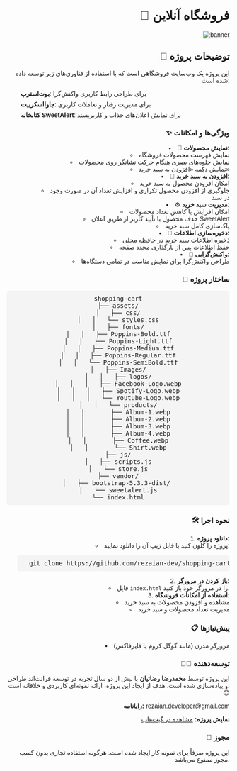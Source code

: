 <div dir="ltr" style="text-align: right; font-family: Tahoma, Arial, sans-serif;">

<h1>🛒 فروشگاه آنلاین</h1>
<img src="https://s32.picofile.com/file/8481946942/Demo_project.png" loading="lazy" alt="banner">
<h2>🚀 توضیحات پروژه</h2>
<p>
این پروژه یک وب‌سایت فروشگاهی است که با استفاده از فناوری‌های زیر توسعه داده شده است:
</p>
<ul style="list-style-position: inside; text-align: right;">
    <li style="display: flex; align-items: center; margin-bottom: 8px;"><i class="fab fa-bootstrap" style="margin-right: 8px; font-size: 20px;"></i><b>بوت‌استرپ</b>: برای طراحی رابط کاربری واکنش‌گرا</li>
    <li style="display: flex; align-items: center; margin-bottom: 8px;"><i class="fab fa-js-square" style="margin-right: 8px; font-size: 20px;"></i><b>جاوااسکریپت</b>: برای مدیریت رفتار و تعاملات کاربری</li>
    <li style="display: flex; align-items: center; margin-bottom: 8px;"><i class="fab fa-font-awesome" style="margin-right: 8px; font-size: 20px;"></i><b>کتابخانه SweetAlert</b>: برای نمایش اعلان‌های جذاب و کاربرپسند</li>
</ul>

<h3>✨ ویژگی‌ها و امکانات</h3>
<ul style="list-style-position: inside; text-align: right;">
    <li>🎨 <b>نمایش محصولات:</b>
        <ul style="list-style-position: inside; text-align: right; margin-left: 20px;">
            <li>نمایش فهرست محصولات فروشگاه</li>
            <li>نمایش جلوه‌های بصری هنگام حرکت نشانگر روی محصولات</li>
            <li>نمایش دکمه «افزودن به سبد خرید»</li>
        </ul>
    </li>
    <li>🛒 <b>افزودن به سبد خرید:</b>
        <ul style="list-style-position: inside; text-align: right; margin-left: 20px;">
            <li>امکان افزودن محصول به سبد خرید</li>
            <li>جلوگیری از افزودن محصول تکراری و افزایش تعداد آن در صورت وجود در سبد</li>
        </ul>
    </li>
    <li>⚙️ <b>مدیریت سبد خرید:</b>
        <ul style="list-style-position: inside; text-align: right; margin-left: 20px;">
            <li>امکان افزایش یا کاهش تعداد محصولات</li>
            <li>حذف محصول با تأیید کاربر از طریق اعلان SweetAlert</li>
            <li>پاک‌سازی کامل سبد خرید</li>
        </ul>
    </li>
    <li>💾 <b>ذخیره‌سازی اطلاعات:</b>
        <ul style="list-style-position: inside; text-align: right; margin-left: 20px;">
            <li>ذخیره اطلاعات سبد خرید در حافظه محلی</li>
            <li>حفظ اطلاعات پس از بارگذاری مجدد صفحه</li>
        </ul>
    </li>
    <li>📱 <b>واکنش‌گرایی:</b>
        <ul style="list-style-position: inside; text-align: right; margin-left: 20px;">
            <li>طراحی واکنش‌گرا برای نمایش مناسب در تمامی دستگاه‌ها</li>
        </ul>
    </li>
</ul>

<h3>📂 ساختار پروژه</h3>
<pre style="background-color: #f4f4f4; padding: 10px; border-radius: 5px; direction: ltr; text-align: center;">
shopping-cart
├── assets/
│   ├── css/
│   │   └── styles.css
│   ├── fonts/
│   │   ├── Poppins-Bold.ttf
│   │   ├── Poppins-Light.ttf
│   │   ├── Poppins-Medium.ttf
│   │   ├── Poppins-Regular.ttf
│   │   └── Poppins-SemiBold.ttf
│   ├── Images/
│   │   ├── logos/
│   │   │   ├── Facebook-Logo.webp
│   │   │   ├── Spotify-Logo.webp
│   │   │   └── Youtube-Logo.webp
│   │   └── products/
│   │       ├── Album-1.webp
│   │       ├── Album-2.webp
│   │       ├── Album-3.webp
│   │       ├── Album-4.webp
│   │       ├── Coffee.webp
│   │       └── Shirt.webp
├── js/
│   ├── scripts.js
│   └── store.js
├── vendor/
│   ├── bootstrap-5.3.3-dist/ 
│   └── sweetalert.js
└── index.html
</pre>

<h3>🛠️ نحوه اجرا</h3>
<ol style="list-style-position: inside; text-align: right;">
    <li><b>دانلود پروژه:</b>
        <ul style=" text-align: right;">
            <li>پروژه را کلون کنید یا فایل زیپ آن را دانلود نمایید:</li>
        </ul>
        <pre style="background-color: #f4f4f4; padding: 10px; border-radius: 5px; cursor: pointer;">
  git clone https://github.com/rezaian-dev/shopping-cart.git
</pre>
    </li>
    <li><b>باز کردن در مرورگر:</b>
        <ul style="list-style-position: inside; text-align: right;">
            <li>فایل <code>index.html</code> را در مرورگر خود باز کنید.</li>
        </ul>
    </li>
    <li><b>استفاده از امکانات فروشگاه:</b>
        <ul style="list-style-position: inside; text-align: right;">
            <li>مشاهده و افزودن محصولات به سبد خرید</li>
            <li>مدیریت تعداد محصولات و سبد خرید</li>
        </ul>
    </li>
</ol>

<h3>📋 پیش‌نیازها</h3>
<ul style="list-style-position: inside; text-align: right;">
    <li>مرورگر مدرن (مانند گوگل کروم یا فایرفاکس)</li>
</ul>

<h3>👨‍💻 توسعه‌دهنده</h3>
<p>
این پروژه توسط <b>محمدرضا رضائیان</b> با بیش از دو سال تجربه در توسعه فرانت‌اند طراحی و پیاده‌سازی شده است. هدف از ایجاد این پروژه، ارائه نمونه‌ای کاربردی و خلاقانه است. 😊
</p>
<p><b>رایانامه:</b> <a href="mailto:rezaian.developer@gmail.com">rezaian.developer@gmail.com</a></p>
<p><b>نمایش پروژه:</b> <a href="https://rezaian-dev.github.io/shopping-cart">مشاهده در گیت‌هاب</a></p>

<h3>📜 مجوز</h3>
<p>این پروژه صرفاً برای نمونه کار ایجاد شده است. هرگونه استفاده تجاری بدون کسب مجوز ممنوع می‌باشد.</p>

</div>
